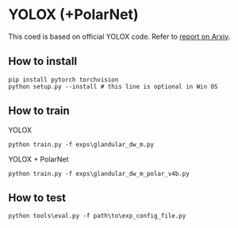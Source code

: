 # YOLOX (+PolarNet)
This coed is based on official YOLOX code. Refer to [report on Arxiv](https://arxiv.org/abs/2107.08430).

## How to install
```
pip install pytorch torchvision
python setup.py --install # this line is optional in Win OS
```

## How to train
YOLOX
```
python train.py -f exps\glandular_dw_m.py
```
YOLOX + PolarNet
```
python train.py -f exps\glandular_dw_m_polar_v4b.py
```

## How to test
```
python tools\eval.py -f path\to\exp_config_file.py
```
